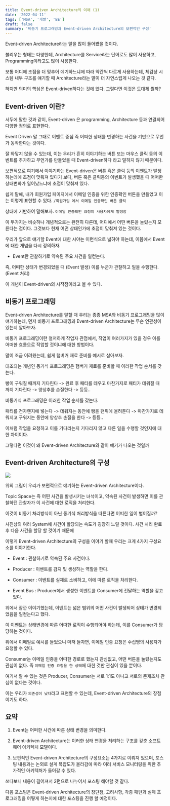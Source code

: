 ```yaml
---
title: Event-driven Architecture의 이해 (1)
date: '2022-04-11'
tags: ['MSA', '개발', 'BE']
draft: false
summary: '비동기 프로그래밍과 Event-driven Architecture의 보편적인 구성'
---
```


Event-driven Architecture라는 말을 많이 들어봤을 것이다.

불리우는 형태는 다양한데, Architecture를 Service라는 단어로도 많이 사용하고, Programming이라고도 많이 사용한다.

보통 어디에 초점을 더 맞추어 얘기하느냐에 따라 약간씩 다르게 사용하는데, 체감상 시스템 내부 구조를 얘기할 때 Architecture라는 말이 더 자연스럽게 나오는 것 같다.

하지만 의미의 핵심은 Event-driven하다는 것에 있다. 그렇다면 이것은 도대체 뭘까?

## Event-driven 이란?

서두에 말한 것과 같이, Event-driven 은 programming, Architecture 등과 연결되어 다양한 정의로 표현한다.

Event Driven 말 그대로 이벤트 중심 즉 어떠한 상태를 변경하는 사건을 기반으로 무언가 동작한다는 것이다.

잘 와닿지 않을 수 있는데, 이는 우리가 흔히 이야기하는 버튼 또는 마우스 클릭 등의 이벤트를 추가하고 무언가를 만들었을 때 Event-driven하다 라고 말하지 않기 때문이다.

보편적으로 여기에서 이야기하는 Event-driven은 버튼 흑은 클릭 등의 이벤트가 발생하는데에 초점이 맞춰져 있다기 보다, 버튼 혹은 클릭등의 이벤트가 발생했을 때 어떠한 상태변화가 일어났느냐에 초점이 맞춰져 있다.

쉽게 말해, 내가 회원가입 페이지에서 이메일 인증을 위한 인증확인 버튼을 만들었고 이는 이렇게 표현할 수 있다. `/회원가입 에서 이메일 인증확인 버튼 클릭`

상태에 기반하여 말해보자. `이메일 인증확인 요청이 사용자에게 발생함`

이 두가지는 비슷하나 개념적으로는 완전히 다른데, 어디에서 어떤 버튼을 눌렀는지 모른다는 점이다. 그것보다 현재 어떤 상태인가에 초점이 맞춰져 있는 것이다.

우리가 앞으로 얘기할 Event에 대한 시야는 이런식으로 넓혀야 하는데, 이쯤에서 Event에 대한 개념을 다시 정의하자.

- Event란 관찰하기로 약속된 주요 사건을 일컫는다.

즉, 어떠한 상태가 변경되었을 때 (Event 발생) 이를 누군가 관찰하고 일을 수행한다. (Event 처리)

이 개념이 Event-driven의 시작점이라고 볼 수 있다.

## 비동기 프로그래밍

Event-driven Architecture를 말할 때 우리는 종종 MSA와 비동기 프로그래밍을 많이 얘기하는데, 먼저 비동기 프로그래밍과 Event-driven Architecture는 무슨 연관성이 있는지 알아보자.

비동기 프로그래밍이란 철저하게 작업자 관점에서, 작업이 여러가지가 있을 경우 이를 어떠한 흐름으로 작업할 것이냐에 대한 방법이다.

말이 조금 어려웠는데, 쉽게 햄버거 재료 준비를 예시로 삼아보자.

대조되는 개념인 동기식 프로그래밍은 햄버거 재료를 준비할 때 이러한 작업 순서를 갖는다.

빵이 구워질 때까지 기다린다 -> 완료 후 패티를 데우고 마찬가지로 패티가 데워질 때 까지 기다린다 -> 양상추를 손질한다 -> 등등..

비동기식 프로그래밍은 이러한 작업 순서를 갖는다.

패티를 전자렌지에 넣는다 -> 데워지는 동안에 빵을 팬위에 올려둔다 -> 마찬가지로 데워지고 구워지는 동안에 양상추 손질을 한다 -> 등등..

이처럼 작업을 요청하고 이를 기다리는지 기다리지 않고 다른 일을 수행할 것인지에 대한 차이이다.

그렇다면 이것이 왜 Event-driven Architecture와 같이 얘기가 나오는 것일까

## Event-driven Architecture의 구성

<div>

![](/static/images/eda_overview.JPG)

</div>

위의 그림이 우리가 보편적으로 얘기하는 Event-driven Architecture이다.

Topic Space는 즉 어떤 사건을 발생시키는 녀석이고, 약속된 사건이 발생하면 이를 관찰하던 관찰자가 이 사건에 대한 로직을 처리한다.

이것이 비동기 처리방식이 아닌 동기식 처리방식을 따른다면 어떠한 일이 벌어질까?

사진상의 여러 System에 사건이 할당되는 속도가 굉장히 느릴 것이다. 사건 처리 완료 후 다음 사건을 할당 할 것이기 때문에

이렇게 Event-driven Architecture의 구성을 이야기 할때 우리는 크게 4가지 구성요소를 이야기한다.

- Event : 관찰하기로 약속된 주요 사건이다.

- Producer : 이벤트를 감지 및 생성하는 역할을 한다.

- Consumer : 이벤트를 실제로 소비하고, 이에 따른 로직을 처리한다.

- Event Bus : Producer에서 생성한 이벤트를 Consumer에 전달하는 역할을 갖고있다.

위에서 잠깐 이야기했는데, 이벤트는 넓은 범위의 어떤 사건이 발생되어 상태가 변경되었음을 일컫는다고 했다.

이 이벤트는 상태변경에 따른 어떠한 로직이 수행되어야 하는데, 이를 Consumer가 담당하는 것이다.

위에서 이메일로 예시를 들었으니 마저 들자면, 이메일 인증 요청은 수십명의 사용자가 요청할 수 있다.

Consumer는 이메일 인증을 어떠한 경로로 했는지 관심없고, 어떤 버튼을 눌렀는지도 관심이 없다. 즉 `이메일 인증 요청을 한 상태`에 대한 것만 관심이 있을 뿐이다.

여기서 알 수 있는 것은 Producer, Consumer는 서로 1:1도 아니고 서로의 존재조차 관심이 없다는 것이다.

이는 우리가 `의존성이 낮다`라고 표현할 수 있는데, Event-driven Architecture의 장점이기도 하다.

## 요약

1. Event는 어떠한 사건에 따른 상태 변경을 의미한다.

2. Event-driven Architecture는 이러한 상태 변경을 처리하는 구조를 갖춘 소프트웨어 아키텍처 모델이다.

3. 보편적인 Event-driven Architecture의 구성요소는 4가지로 이뤄져 있으며, 포스팅 내용과는 논외로 설계 복잡도가 올라감에 따라 여러 서비스 모니터링을 위한 추가적인 아키텍처가 들어갈 수 있다.

쓰다보니 내용이 길어져서 2편으로 나누어서 포스팅 해야할 것 같다.

다음 포스팅은 Event-driven Architecture의 장단점, 고려사항, 각종 패턴과 실제 프로그래밍을 어떻게 하는지에 대한 포스팅을 진행 할 예정이다.
